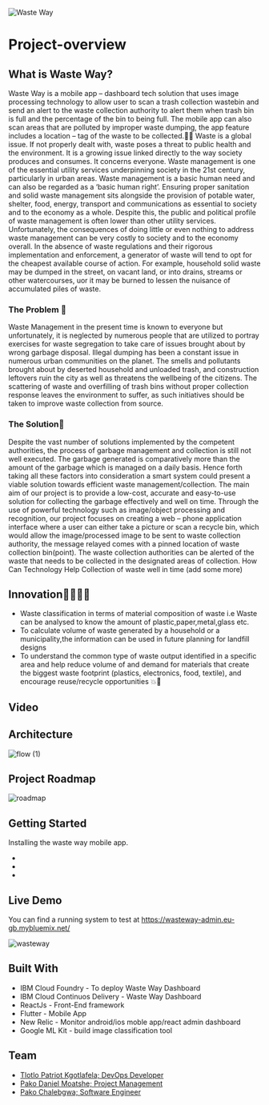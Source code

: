 ![Waste Way](https://user-images.githubusercontent.com/51744364/180610898-b4979799-8733-4a13-adca-ba475671c380.png)

# Project-overview

## What is Waste Way?

Waste Way is a mobile app – dashboard tech solution that uses image processing technology to allow user to scan a trash collection wastebin and send an alert to the waste collection authority to alert them when trash bin is full and the percentage of the bin to being full. The mobile app can also scan areas that are polluted by improper waste dumping, the app feature includes a location – tag of the waste to be collected.:compass::articulated_lorry:
 Waste is a global issue. If not properly dealt with, waste poses a threat to public health and the environment. It is a growing issue linked directly to the way society produces and consumes. It concerns everyone. Waste management is one of the essential utility services underpinning society in the 21st century, particularly in urban areas. Waste management is a basic human need and can also be regarded as a ‘basic human right’. Ensuring proper sanitation and solid waste management sits alongside the provision of potable water, shelter, food, energy, transport and communications as essential to society and to the economy as a whole. Despite this, the public and political profile of waste management is often lower than other utility services. Unfortunately, the consequences of doing little or even nothing to address waste management can be very costly to society and to the economy overall. In the absence of waste regulations and their rigorous implementation and enforcement, a generator of waste will tend to opt for the cheapest available course of action. For example, household solid waste may be dumped in the street, on vacant land, or into drains, streams or other watercourses, uor it may be burned to lessen the nuisance of accumulated piles of waste.

### The Problem :thought_balloon:

Waste Management in the present time is known to everyone but unfortunately, it is neglected by numerous people that are utilized to portray exercises for waste segregation to take care of issues brought about by wrong garbage disposal. Illegal dumping has been a constant issue in numerous urban communities on the planet. The smells and pollutants brought about by deserted household and unloaded trash, and construction leftovers ruin the city as well as threatens the wellbeing of the citizens. The scattering of waste and overfilling of trash bins without proper collection response leaves the environment to suffer, as such initiatives should be taken to improve waste collection from source.

### The Solution:monocle_face:

Despite the vast number of solutions implemented by the competent authorities, the process of garbage management and collection is still not well executed. The garbage generated is comparatively more than the amount of  the garbage which is managed on a daily basis. Hence forth taking all these factors into consideration a smart system could present a viable solution towards efficient waste management/collection. The main aim of our project is to provide a low-cost, accurate and easy-to-use solution for collecting the garbage effectively and well on time.
Through the use of powerful technology such as image/object processing and recognition, our project focuses on creating a web – phone application interface where a user can either take a picture or scan a recycle bin, which would allow the image/processed image to be sent to waste collection authority, the message relayed comes with a pinned location of waste collection bin(point).
The waste collection authorities can be alerted of the waste that needs to be collected in the designated areas of collection.
How Can Technology Help
 Collection of waste well in time
 (add some more)
 
## Innovation:scientist::woman_technologist:

* Waste classification  in terms of material composition of waste i.e Waste can be analysed to know the amount of plastic,paper,metal,glass etc.
* To calculate volume of waste generated by a household or a municipality,the information can be used in future planning for landfill designs
* To understand the common type of waste output identified in a specific area  and help  reduce volume of and demand for materials that create the biggest waste     footprint (plastics, electronics, food, textile), and encourage reuse/recycle opportunities :collision::100:

## Video

## Architecture

![flow (1)](https://user-images.githubusercontent.com/51744364/181261419-a54261c7-d9fd-4c8e-9390-aff05fa30081.png)

## Project Roadmap

![roadmap](https://user-images.githubusercontent.com/51744364/181123768-5a70e5dc-522b-4ccc-8dfa-71f2a4e6a1d0.PNG)

## Getting Started

Installing the waste way mobile app.

*
*
*

## Live Demo
You can find a running system to test at https://wasteway-admin.eu-gb.mybluemix.net/

![wasteway](https://user-images.githubusercontent.com/51744364/181116657-5e59e2ca-6c45-4abe-8b5e-536d91b2dae9.PNG)

##  Built With

* IBM Cloud Foundry - To deploy Waste Way Dashboard
* IBM Cloud Continuos Delivery - Waste Way Dashboard
* ReactJs - Front-End framework
* Flutter - Mobile App
* New Relic - Monitor android/ios moble app/react admin dashboard
* Google ML Kit - build image classification tool

## Team
- [Tlotlo Patriot Kgotlafela; DevOps Developer](https://www.linkedin.com/in/tlotlopkgotlafela/)
- [Pako Daniel Moatshe; Project Management](https://www.linkedin.com/in/pako-moatshe-94b93216a/)
- [Pako Chalebgwa; Software Engineer](https://www.linkedin.com/in/pchalebgwa/)

 
